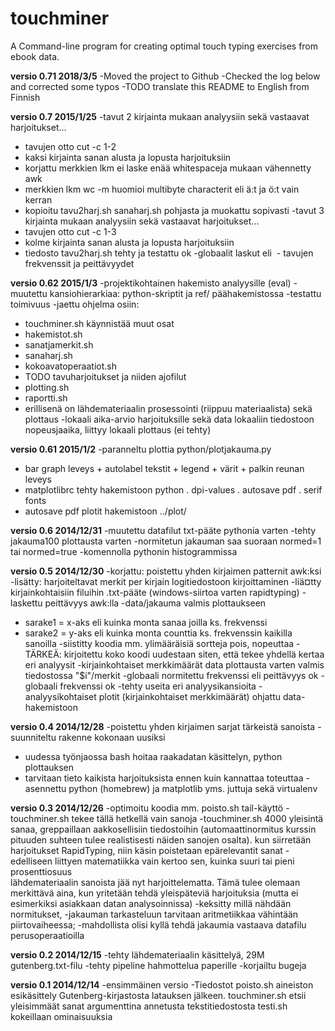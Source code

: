 # touchminer
A Command-line program for creating optimal touch typing exercises from ebook data.

**versio 0.71 2018/3/5**
-Moved the project to Github
-Checked the log below and corrected some typos 
-TODO translate this README to English from Finnish 

**versio 0.7 2015/1/25**
-tavut 2 kirjainta mukaan analyysiin sekä vastaavat harjoitukset...
  * tavujen otto cut -c 1-2 
  * kaksi kirjainta sanan alusta ja lopusta harjoituksiin 
  * korjattu merkkien lkm ei laske enää whitespaceja mukaan vähennetty awk
  * merkkien lkm wc -m huomioi multibyte characterit eli ä:t ja ö:t vain kerran
  * kopioitu tavu2harj.sh sanaharj.sh pohjasta ja muokattu sopivasti
-tavut 3 kirjainta mukaan analyysiin sekä vastaavat harjoitukset...
  * tavujen otto cut -c 1-3 
  * kolme kirjainta sanan alusta ja lopusta harjoituksiin 
  * tiedosto tavu2harj.sh tehty ja testattu ok 
-globaalit laskut eli 
  - tavujen frekvenssit ja peittävyydet 

**versio 0.62 2015/1/3**
-projektikohtainen hakemisto analyysille (eval) 
-muutettu kansiohierarkiaa: python-skriptit ja ref/ päähakemistossa 
-testattu toimivuus
-jaettu ohjelma osiin: 
  * touchminer.sh käynnistää muut osat
  * hakemistot.sh
  * sanatjamerkit.sh 
  * sanaharj.sh 
  * kokoavatoperaatiot.sh
  * TODO tavuharjoitukset ja niiden ajofilut
  * plotting.sh 
  * raportti.sh 
  * erillisenä on lähdemateriaalin prosessointi (riippuu materiaalista) sekä plottaus
-lokaali aika-arvio harjoituksille sekä data lokaaliin tiedostoon nopeusjaaika, liittyy lokaali plottaus (ei tehty) 

**versio 0.61 2015/1/2**
-paranneltu plottia python/plotjakauma.py 
 * bar graph leveys + autolabel tekstit + legend + värit + palkin reunan leveys 
 * matplotlibrc tehty hakemistoon python 
   . dpi-values 
   . autosave pdf 
   . serif fonts 
 * autosave pdf plotit hakemistoon ../plot/

**versio 0.6 2014/12/31**
-muutettu datafilut txt-pääte pythonia varten 
-tehty jakauma100 plottausta varten
-normitetun jakauman saa suoraan normed=1 tai normed=true -komennolla pythonin histogrammissa


**versio 0.5 2014/12/30**
-korjattu: poistettu yhden kirjaimen patternit awk:ksi 
-lisätty: harjoiteltavat merkit per kirjain logitiedostoon kirjoittaminen 
-liä¤tty kirjainkohtaisiin filuihin .txt-pääte (windows-siirtoa varten rapidtyping) 
-laskettu peittävyys awk:lla
-data/jakauma valmis plottaukseen 
  * sarake1 = x-aks eli kuinka monta sanaa joilla ks. frekvenssi
  * sarake2 = y-aks eli kuinka monta counttia ks. frekvenssin kaikilla sanoilla
-siistitty koodia mm. ylimääräisiä sortteja pois, nopeuttaa
-TÄRKEÄ: kirjoitettu koko koodi uudestaan siten, että tekee yhdellä kertaa eri analyysit 
-kirjainkohtaiset merkkimäärät data plottausta varten valmis tiedostossa "$i"/merkit
-globaali normitettu frekvenssi eli peittävyys ok
-globaali frekvenssi ok
-tehty useita eri analyysikansioita 
-analyysikohtaiset plotit (kirjainkohtaiset merkkimäärät) ohjattu data-hakemistoon

**versio 0.4 2014/12/28**
-poistettu yhden kirjaimen sarjat tärkeistä sanoista 
-suunniteltu rakenne kokonaan uusiksi
  * uudessa työnjaossa bash hoitaa raakadatan käsittelyn, python plottauksen
  * tarvitaan tieto kaikista harjoituksista ennen kuin kannattaa toteuttaa 
-asennettu python (homebrew) ja matplotlib yms. juttuja sekä virtualenv

**versio 0.3 2014/12/26**
-optimoitu koodia mm. poisto.sh tail-käyttö 
-touchminer.sh tekee tällä hetkellä vain sanoja
-touchminer.sh 4000 yleisintä sanaa, greppaillaan aakkosellisiin tiedostoihin 
 (automaattinormitus kurssin pituuden suhteen tulee realistisesti näiden sanojen osalta). kun siirretään
 harjoitukset RapidTyping, niin käsin poistetaan epärelevantit sanat
-edelliseen liittyen matematiikka vain kertoo sen, kuinka suuri tai pieni prosenttiosuus  
 lähdemateriaalin sanoista jää nyt harjoittelematta. Tämä tulee olemaan merkittävä aina, kun
 yritetään tehdä yleispäteviä harjoituksia (mutta ei esimerkiksi asiakkaan datan analysoinnissa)
-keksitty millä nähdään normitukset, 
-jakauman tarkasteluun tarvitaan aritmetiikkaa vähintään piirtovaiheessa; 
-mahdollista olisi kyllä tehdä jakaumia vastaava datafilu perusoperaatioilla

**versio 0.2 2014/12/15**
-tehty lähdemateriaalin käsittelyä, 29M gutenberg.txt-filu
-tehty pipeline hahmottelua paperille
-korjailtu bugeja

**versio 0.1 2014/12/14**
-ensimmäinen versio
-Tiedostot
    poisto.sh 
      aineiston esikäsittely Gutenberg-kirjastosta latauksen jälkeen.
    touchminer.sh 
      etsii yleisimmäät sanat argumenttina annetusta tekstitiedostosta
    testi.sh 
      kokeillaan ominaisuuksia 

